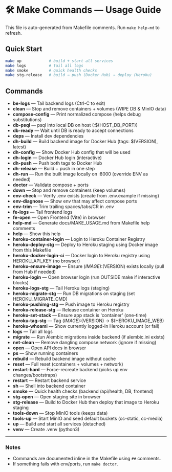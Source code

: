 
# 🛠️ Make Commands — Usage Guide

This file is auto-generated from Makefile comments. Run `make help-md` to refresh.

## Quick Start

```bash
make up            # build + start all services
make logs          # tail all logs
make smoke         # quick health checks
make stg-release   # build → push (Docker Hub) → deploy (Heroku)
```

## Commands

- **be-logs** — Tail backend logs (Ctrl-C to exit)
- **clean** — Stop and remove containers + volumes (WIPE DB & MinIO data)
- **compose-config** — Print normalized compose (helps debug substitutions)
- **db-psql** — psql into local DB on host (:$(HOST_DB_PORT))
- **db-ready** — Wait until DB is ready to accept connections
- **deps** — Install dev dependencies
- **dh-build** — Build backend image for Docker Hub (tags: $(VERSION), latest)
- **dh-config** — Show Docker Hub config that will be used
- **dh-login** — Docker Hub login (interactive)
- **dh-push** — Push both tags to Docker Hub
- **dh-release** — Build + push in one step
- **dh-run** — Run the built image locally on :8000 (override ENV as needed)
- **doctor** — Validate compose + ports
- **down** — Stop and remove containers (keep volumes)
- **env-check** — Verify .env exists (create from .env.example if missing)
- **env-diagnose** — Show env that may affect compose ports
- **env-trim** — Trim trailing spaces/tabs/CR in .env
- **fe-logs** — Tail frontend logs
- **fe-open** — Open Frontend (Vite) in browser
- **help-md** — Generate docs/MAKE_USAGE.md from Makefile help comments
- **help** — Show this help
- **heroku-container-login** — Login to Heroku Container Registry
- **heroku-deploy-stg** — Deploy to Heroku staging using Docker image from this Makefile
- **heroku-docker-login-ci** — Docker login to Heroku registry using HEROKU_API_KEY (no browser)
- **heroku-ensure-image** — Ensure $(IMAGE):$(VERSION) exists locally (pull from Hub if needed)
- **heroku-login** — Open browser login (run OUTSIDE make if interactive blocks)
- **heroku-logs-stg** — Tail Heroku logs (staging)
- **heroku-migrate-stg** — Run DB migrations on staging (set HEROKU_MIGRATE_CMD)
- **heroku-pushimg-stg** — Push image to Heroku registry
- **heroku-release-stg** — Release container on Heroku
- **heroku-set-stack** — Ensure app stack is 'container' (one-time)
- **heroku-tag-stg** — Tag $(IMAGE):$(VERSION) -> $(HEROKU_IMAGE_WEB)
- **heroku-whoami** — Show currently logged-in Heroku account (or fail)
- **logs** — Tail all logs
- **migrate** — Run Alembic migrations inside backend (if alembic.ini exists)
- **net-clean** — Remove dangling compose network (ignore if missing)
- **open** — Open API docs in browser
- **ps** — Show running containers
- **rebuild** — Rebuild backend image without cache
- **reset** — Full reset (containers + volumes + network)
- **restart-hard** — Force-recreate backend (picks up env changes/bootstraps)
- **restart** — Restart backend service
- **sh** — Shell into backend container
- **smoke** — Quick health checks (backend /api/health, DB, frontend)
- **stg-open** — Open staging site in browser
- **stg-release** — Build to Docker Hub then deploy that image to Heroku staging
- **tools-down** — Stop MinIO tools (keeps data)
- **tools-up** — Start MinIO and seed default buckets (cc-static, cc-media)
- **up** — Build and start all services (detached)
- **venv** — Create .venv (python3)

---

### Notes

- Commands are documented inline in the Makefile using `##` comments.
- If something fails with env/ports, run `make doctor`.
